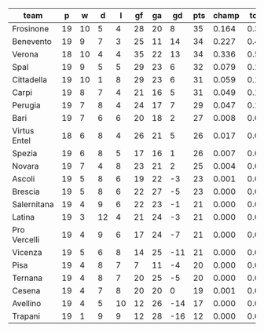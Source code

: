 |     team     | p  | w  | d  | l  | gf | ga | gd  | pts | champ | top2  | top3  | top4  |  5-7  | bot4  | bot3  | bot2  |
|--------------|----|----|----|----|----|----|-----|-----|-------|-------|-------|-------|-------|-------|-------|-------|
| Frosinone    | 19 | 10 |  5 |  4 | 28 | 20 |   8 |  35 | 0.164 | 0.334 | 0.487 | 0.619 | 0.248 | 0.000 | 0.000 | 0.000|
| Benevento    | 19 |  9 |  7 |  3 | 25 | 11 |  14 |  34 | 0.227 | 0.423 | 0.582 | 0.701 | 0.208 | 0.000 | 0.000 | 0.000|
| Verona       | 18 | 10 |  4 |  4 | 35 | 22 |  13 |  34 | 0.336 | 0.545 | 0.680 | 0.778 | 0.158 | 0.000 | 0.000 | 0.000|
| Spal         | 19 |  9 |  5 |  5 | 29 | 23 |   6 |  32 | 0.079 | 0.180 | 0.300 | 0.414 | 0.312 | 0.001 | 0.000 | 0.000|
| Cittadella   | 19 | 10 |  1 |  8 | 29 | 23 |   6 |  31 | 0.059 | 0.144 | 0.246 | 0.360 | 0.312 | 0.002 | 0.001 | 0.000|
| Carpi        | 19 |  8 |  7 |  4 | 21 | 16 |   5 |  31 | 0.049 | 0.127 | 0.223 | 0.325 | 0.320 | 0.002 | 0.001 | 0.000|
| Perugia      | 19 |  7 |  8 |  4 | 24 | 17 |   7 |  29 | 0.047 | 0.127 | 0.226 | 0.337 | 0.311 | 0.003 | 0.001 | 0.000|
| Bari         | 19 |  7 |  6 |  6 | 20 | 18 |   2 |  27 | 0.008 | 0.025 | 0.051 | 0.094 | 0.203 | 0.022 | 0.010 | 0.003|
| Virtus Entel | 18 |  6 |  8 |  4 | 26 | 21 |   5 |  26 | 0.017 | 0.048 | 0.093 | 0.153 | 0.249 | 0.014 | 0.006 | 0.002|
| Spezia       | 19 |  6 |  8 |  5 | 17 | 16 |   1 |  26 | 0.007 | 0.024 | 0.052 | 0.091 | 0.200 | 0.021 | 0.009 | 0.003|
| Novara       | 19 |  7 |  4 |  8 | 23 | 21 |   2 |  25 | 0.004 | 0.011 | 0.027 | 0.051 | 0.133 | 0.052 | 0.027 | 0.009|
| Ascoli       | 19 |  5 |  8 |  6 | 19 | 22 |  -3 |  23 | 0.001 | 0.003 | 0.008 | 0.019 | 0.071 | 0.119 | 0.066 | 0.028|
| Brescia      | 19 |  5 |  8 |  6 | 22 | 27 |  -5 |  23 | 0.000 | 0.002 | 0.006 | 0.014 | 0.059 | 0.156 | 0.088 | 0.038|
| Salernitana  | 19 |  4 |  9 |  6 | 22 | 23 |  -1 |  21 | 0.000 | 0.002 | 0.007 | 0.014 | 0.059 | 0.149 | 0.085 | 0.037|
| Latina       | 19 |  3 | 12 |  4 | 21 | 24 |  -3 |  21 | 0.000 | 0.001 | 0.004 | 0.008 | 0.044 | 0.185 | 0.112 | 0.052|
| Pro Vercelli | 19 |  4 |  9 |  6 | 17 | 24 |  -7 |  21 | 0.000 | 0.001 | 0.002 | 0.003 | 0.018 | 0.338 | 0.230 | 0.113|
| Vicenza      | 19 |  5 |  6 |  8 | 14 | 25 | -11 |  21 | 0.000 | 0.000 | 0.000 | 0.001 | 0.011 | 0.422 | 0.289 | 0.155|
| Pisa         | 19 |  4 |  8 |  7 |  7 | 11 |  -4 |  20 | 0.000 | 0.000 | 0.001 | 0.003 | 0.017 | 0.316 | 0.207 | 0.100|
| Ternana      | 19 |  4 |  8 |  7 | 20 | 25 |  -5 |  20 | 0.000 | 0.000 | 0.001 | 0.003 | 0.016 | 0.350 | 0.239 | 0.123|
| Cesena       | 19 |  4 |  7 |  8 | 20 | 20 |   0 |  19 | 0.001 | 0.003 | 0.006 | 0.013 | 0.050 | 0.162 | 0.094 | 0.040|
| Avellino     | 19 |  4 |  5 | 10 | 12 | 26 | -14 |  17 | 0.000 | 0.000 | 0.000 | 0.000 | 0.001 | 0.744 | 0.635 | 0.475|
| Trapani      | 19 |  1 |  9 |  9 | 12 | 28 | -16 |  12 | 0.000 | 0.000 | 0.000 | 0.000 | 0.000 | 0.941 | 0.901 | 0.824|
